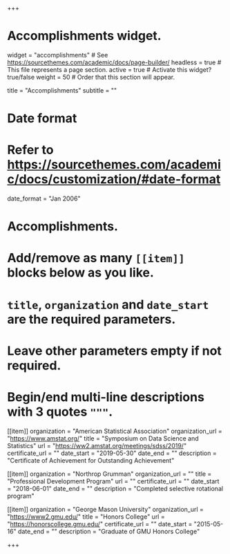 +++
# Accomplishments widget.
widget = "accomplishments"  # See https://sourcethemes.com/academic/docs/page-builder/
headless = true  # This file represents a page section.
active = true  # Activate this widget? true/false
weight = 50  # Order that this section will appear.

title = "Accomplish&shy;ments"
subtitle = ""

# Date format
#   Refer to https://sourcethemes.com/academic/docs/customization/#date-format
date_format = "Jan 2006"

# Accomplishments.
#   Add/remove as many `[[item]]` blocks below as you like.
#   `title`, `organization` and `date_start` are the required parameters.
#   Leave other parameters empty if not required.
#   Begin/end multi-line descriptions with 3 quotes `"""`.

[[item]]
  organization = "American Statistical Association"
  organization_url = "https://www.amstat.org/"
  title = "Symposium on Data Science and Statistics"
  url = "https://ww2.amstat.org/meetings/sdss/2019/"
  certificate_url = ""
  date_start = "2019-05-30"
  date_end = ""
  description = "Certificate of Achievement for Outstanding Achievement"
  
[[item]]
  organization = "Northrop Grumman"
  organization_url = ""
  title = "Professional Development Program"
  url = ""
  certificate_url = ""
  date_start = "2018-06-01"
  date_end = ""
  description = "Completed selective rotational program"
  
[[item]]
  organization = "George Mason University"
  organization_url = "https://www2.gmu.edu/"
  title = "Honors College"
  url = "https://honorscollege.gmu.edu/"
  certificate_url = ""
  date_start = "2015-05-16"
  date_end = ""
  description = "Graduate of GMU Honors College"

+++
